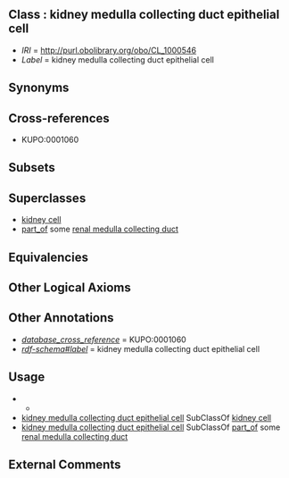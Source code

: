 
## Class : kidney medulla collecting duct epithelial cell

 * *IRI* = http://purl.obolibrary.org/obo/CL_1000546
 * *Label* = kidney medulla collecting duct epithelial cell

## Synonyms


## Cross-references

 * KUPO:0001060

## Subsets


## Superclasses

 * [kidney cell](../../CL/97/CL_1000497.md)
 * [part_of](../../BFO/50/BFO_0000050.md) some [renal medulla collecting duct](../../UBERON/85/UBERON_0005185.md)

## Equivalencies


## Other Logical Axioms


## Other Annotations

 * *[database_cross_reference](../../ef/oboInOwl#hasDbXref.md)* = KUPO:0001060
 * *[rdf-schema#label](../../el/rdf-schema#label.md)* = kidney medulla collecting duct epithelial cell

## Usage

 * -
 * [kidney medulla collecting duct epithelial cell](../../CL/46/CL_1000546.md) SubClassOf [kidney cell](../../CL/97/CL_1000497.md)
 * [kidney medulla collecting duct epithelial cell](../../CL/46/CL_1000546.md) SubClassOf [part_of](../../BFO/50/BFO_0000050.md) some [renal medulla collecting duct](../../UBERON/85/UBERON_0005185.md)

## External Comments

